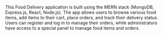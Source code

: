 This Food Delivery application is built using the MERN stack (MongoDB, Express.js, React, Node.js). The app allows users to browse various food items, add items to their cart, place orders, and track their delivery status. Users can register and log in to manage their orders, while administrators have access to a special panel to manage food items and orders.
